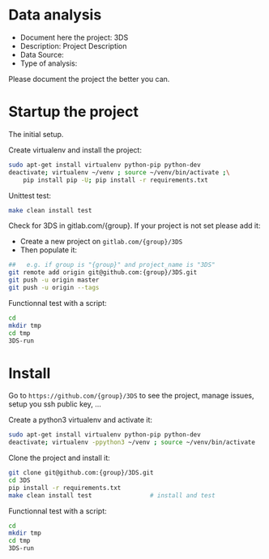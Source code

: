 # Data analysis
- Document here the project: 3DS
- Description: Project Description
- Data Source:
- Type of analysis:

Please document the project the better you can.

# Startup the project

The initial setup.

Create virtualenv and install the project:
```bash
sudo apt-get install virtualenv python-pip python-dev
deactivate; virtualenv ~/venv ; source ~/venv/bin/activate ;\
    pip install pip -U; pip install -r requirements.txt
```

Unittest test:
```bash
make clean install test
```

Check for 3DS in gitlab.com/{group}.
If your project is not set please add it:

- Create a new project on `gitlab.com/{group}/3DS`
- Then populate it:

```bash
##   e.g. if group is "{group}" and project_name is "3DS"
git remote add origin git@github.com:{group}/3DS.git
git push -u origin master
git push -u origin --tags
```

Functionnal test with a script:

```bash
cd
mkdir tmp
cd tmp
3DS-run
```

# Install

Go to `https://github.com/{group}/3DS` to see the project, manage issues,
setup you ssh public key, ...

Create a python3 virtualenv and activate it:

```bash
sudo apt-get install virtualenv python-pip python-dev
deactivate; virtualenv -ppython3 ~/venv ; source ~/venv/bin/activate
```

Clone the project and install it:

```bash
git clone git@github.com:{group}/3DS.git
cd 3DS
pip install -r requirements.txt
make clean install test                # install and test
```
Functionnal test with a script:

```bash
cd
mkdir tmp
cd tmp
3DS-run
```
